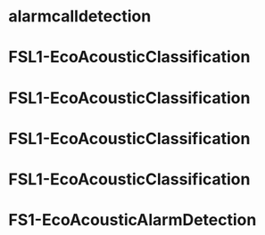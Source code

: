 # alarmcalldetection
# FSL1-EcoAcousticClassification
# FSL1-EcoAcousticClassification
# FSL1-EcoAcousticClassification
# FSL1-EcoAcousticClassification
# FS1-EcoAcousticAlarmDetection
